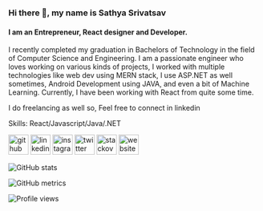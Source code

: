 ### Hi there 👋, my name is Sathya Srivatsav
#### I am an Entrepreneur, React designer and Developer.
I recently completed my graduation in Bachelors of Technology in the field of Computer Science and Engineering. I am a passionate engineer who loves working on various kinds of projects, I worked with multiple technologies like web dev using MERN stack, I use ASP.NET as well sometimes, Android Development using JAVA, and even a bit of Machine Learning. Currently, I have been working with React from quite some time.

I do freelancing as well
so,
Feel free to connect in <a src="https://www.linkedin.com/in/satya991/">linkedin</a> 


Skills: React/Javascript/Java/.NET



[<img src='https://cdn.jsdelivr.net/npm/simple-icons@3.0.1/icons/github.svg' alt='github' height='40'>](https://github.com/sathya991)  [<img src='https://cdn.jsdelivr.net/npm/simple-icons@3.0.1/icons/linkedin.svg' alt='linkedin' height='40'>](https://www.linkedin.com/in/satya-srivatsav-gadiyaram-120889148/)  [<img src='https://cdn.jsdelivr.net/npm/simple-icons@3.0.1/icons/instagram.svg' alt='instagram' height='40'>](https://www.instagram.com/gojo_sensei_991/)  [<img src='https://cdn.jsdelivr.net/npm/simple-icons@3.0.1/icons/twitter.svg' alt='twitter' height='40'>](https://twitter.com/Sathya9911)  [<img src='https://cdn.jsdelivr.net/npm/simple-icons@3.0.1/icons/stackoverflow.svg' alt='stackoverflow' height='40'>](https://stackoverflow.com/users/17211692)  [<img src='https://cdn.jsdelivr.net/npm/simple-icons@3.0.1/icons/icloud.svg' alt='website' height='40'>](https://sathya991.github.io/#/)  

![GitHub stats](https://github-readme-stats.vercel.app/api?username=sathya991&show_icons=true&count_private=true)  

![GitHub metrics](https://metrics.lecoq.io/sathya991)  

![Profile views](https://gpvc.arturio.dev/sathya991)  
